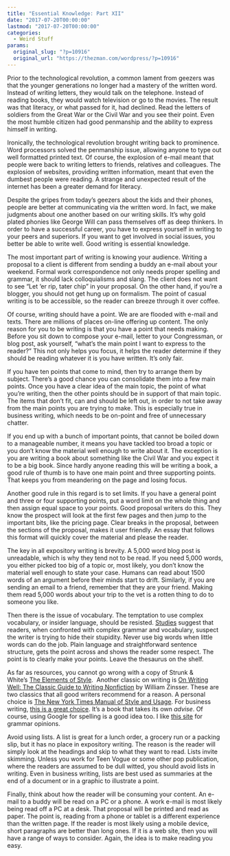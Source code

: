 ```yaml
---
title: "Essential Knowledge: Part XII"
date: "2017-07-20T00:00:00"
lastmod: "2017-07-20T00:00:00"
categories:
  - Weird Stuff
params:
  original_slug: "?p=10916"
  original_url: "https://thezman.com/wordpress/?p=10916"
---
```


Prior to the technological revolution, a common lament from geezers was
that the younger generations no longer had a mastery of the written
word. Instead of writing letters, they would talk on the telephone.
Instead of reading books, they would watch television or go to the
movies. The result was that literacy, or what passed for it, had
declined. Read the letters of soldiers from the Great War or the Civil
War and you see their point. Even the most humble citizen had good
penmanship and the ability to express himself in writing.

Ironically, the technological revolution brought writing back to
prominence. Word processors solved the penmanship issue, allowing anyone
to type out well formatted printed text. Of course, the explosion of
e-mail meant that people were back to writing letters to friends,
relatives and colleagues. The explosion of websites, providing written
information, meant that even the dumbest people were reading. A strange
and unexpected result of the internet has been a greater demand for
literacy.

Despite the gripes from today’s geezers about the kids and their phones,
people are better at communicating via the written word. In fact, we
make judgments about one another based on our writing skills. It’s why
gold plated phonies like George Will can pass themselves off as deep
thinkers. In order to have a successful career, you have to express
yourself in writing to your peers and superiors. If you want to get
involved in social issues, you better be able to write well. Good
writing is essential knowledge.

The most important part of writing is knowing your audience. Writing a
proposal to a client is different from sending a buddy an e-mail about
your weekend. Formal work correspondence not only needs proper spelling
and grammar, it should lack colloquialisms and slang. The client does
not want to see “Let ‘er rip, tater chip” in your proposal. On the other
hand, if you’re a blogger, you should not get hung up on formalism. The
point of casual writing is to be accessible, so the reader can breeze
through it over coffee.

Of course, writing should have a point. We are are flooded with e-mail
and texts. There are millions of places on-line offering up content. The
only reason for you to be writing is that you have a point that needs
making. Before you sit down to compose your e-mail, letter to your
Congressman, or blog post, ask yourself, “what’s the main point I want
to express to the reader?” This not only helps you focus, it helps the
reader determine if they should be reading whatever it is you have
written. It’s only fair.

If you have ten points that come to mind, then try to arrange them by
subject. There’s a good chance you can consolidate them into a few main
points. Once you have a clear idea of the main topic, the point of what
you’re writing, then the other points should be in support of that main
topic. The items that don’t fit, can and should be left out, in order to
not take away from the main points you are trying to make. This is
especially true in business writing, which needs to be on-point and free
of unnecessary chatter.

If you end up with a bunch of important points, that cannot be boiled
down to a manageable number, it means you have tackled too broad a topic
or you don’t know the material well enough to write about it. The
exception is you are writing a book about something like the Civil War
and you expect it to be a big book. Since hardly anyone reading this
will be writing a book, a good rule of thumb is to have one main point
and three supporting points. That keeps you from meandering on the page
and losing focus.

Another good rule in this regard is to set limits. If you have a general
point and three or four supporting points, put a word limit on the whole
thing and then assign equal space to your points. Good proposal writers
do this. They know the prospect will look at the first few pages and
then jump to the important bits, like the pricing page. Clear breaks in
the proposal, between the sections of the proposal, makes it user
friendly. An essay that follows this format will quickly cover the
material and please the reader.

The key in all expository writing is brevity. A 5,000 word blog post is
unreadable, which is why they tend not to be read. If you need 5,000
words, you either picked too big of a topic or, most likely, you don’t
know the material well enough to state your case. Humans can read about
1500 words of an argument before their minds start to drift. Similarly,
if you are sending an email to a friend, remember that they are your
friend. Making them read 5,000 words about your trip to the vet is a
rotten thing to do to someone you like.

Then there is the issue of vocabulary. The temptation to use complex
vocabulary, or insider language, should be resisted.
<a href="http://www.ucd.ie/artspgs/semantics/ConsequencesErudite.pdf"
rel="noopener" target="_blank">Studies</a> suggest that readers, when
confronted with complex grammar and vocabulary, suspect the writer is
trying to hide their stupidity. Never use big words when little words
can do the job. Plain language and straightforward sentence structure,
gets the point across and shows the reader some respect. The point is to
clearly make your points. Leave the thesaurus on the shelf.

As far as resources, you cannot go wrong with a copy of Strunk &
White’s <a
href="https://www.amazon.com/Elements-Style-Fourth-William-Strunk/dp/020530902X"
rel="noopener" target="_blank">The Elements of Style</a>.  Another
classic on writing is <a
href="https://www.amazon.com/Writing-Well-Classic-Guide-Nonfiction/dp/0060891548/"
rel="noopener" target="_blank">On Writing Well: The Classic Guide to
Writing Nonfiction</a> by William Zinsser. These are two classics that
all good writers recommend for a reason. A personal choice is <a
href="https://www.amazon.com/York-Times-Manual-Style-Usage/dp/1101905441/"
rel="noopener" target="_blank">The New York Times Manual of Style and
Usage</a>. For business writing, <a
href="https://www.amazon.com/HBR-Guide-Better-Business-Writing/dp/142218403X"
rel="noopener" target="_blank">this is a great choice</a>. It’s a book
that takes its own *advise*. Of course, using Google for spelling is a
good idea too. I like
<a href="http://grammarist.com/" rel="noopener" target="_blank">this
site</a> for grammar opinions.

Avoid using lists. A list is great for a lunch order, a grocery run or a
packing slip, but it has no place in expository writing. The reason is
the reader will simply look at the headings and skip to what they want
to read. Lists invite skimming. Unless you work for Teen Vogue or some
other pop publication, where the readers are assumed to be dull witted,
you should avoid lists in writing. Even in business writing, lists are
best used as summaries at the end of a document or in a graphic to
illustrate a point.

Finally, think about how the reader will be consuming your content. An
e-mail to a buddy will be read on a PC or a phone. A work e-mail is most
likely being read off a PC at a desk. That proposal will be printed and
read as paper. The point is, reading from a phone or tablet is a
different experience than the written page. If the reader is most likely
using a mobile device, short paragraphs are better than long ones. If it
is a web site, then you will have a range of ways to consider. Again,
the idea is to make reading you easy.
